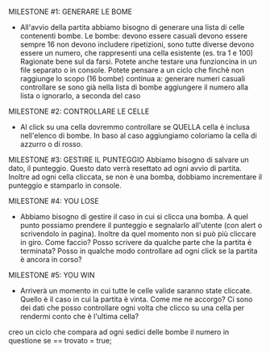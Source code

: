 MILESTONE #1: GENERARE LE BOME

-  All'avvio della partita abbiamo bisogno di generare una lista di celle contenenti bombe. Le bombe:
   devono essere casuali
   devono essere sempre 16
   non devono includere ripetizioni, sono tutte diverse
   devono essere un numero, che rappresenti una cella esistente (es. tra 1 e 100)
   Ragionate bene sul da farsi. Potete anche testare una funzioncina in un file separato o in console.
   Potete pensare a un ciclo che finchè non raggiunge lo scopo (16 bombe) continua a:
   generare numeri casuali
   controllare se sono già nella lista di bombe
   aggiungere il numero alla lista o ignorarlo, a seconda del caso

MILESTONE #2: CONTROLLARE LE CELLE

-  Al click su una cella dovremmo controllare se QUELLA cella è inclusa nell'elenco di bombe. In baso al caso aggiungiamo coloriamo la cella di azzurro o di rosso.

MILESTONE #3: GESTIRE IL PUNTEGGIO
Abbiamo bisogno di salvare un dato, il punteggio. Questo dato verrà resettato ad ogni avvio di partita. Inoltre ad ogni cella cliccata, se non è una bomba, dobbiamo incrementare il punteggio e stamparlo in console.

MILESTONE #4: YOU LOSE

-  Abbiamo bisogno di gestire il caso in cui si clicca una bomba. A quel punto possiamo prendere il punteggio e segnalarlo all'utente (con alert o scrivendolo in pagina).
   Inoltre da quel momento non si può più cliccare in giro.
   Come faccio? Posso scrivere da qualche parte che la partita è terminata?
   Posso in qualche modo controllare ad ogni click se la partita è ancora in corso?

MILESTONE #5: YOU WIN

-  Arriverà un momento in cui tutte le celle valide saranno state cliccate. Quello è il caso in cui la partita è vinta. Come me ne accorgo? Ci sono dei dati che posso controllare ogni volta che clicco su una cella per rendermi conto che è l'ultima cella?

creo un ciclo che compara ad ogni sedici delle bombe il numero in questione se == trovato = true;
